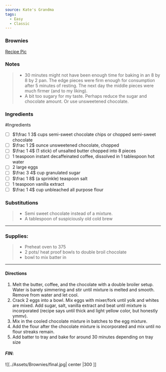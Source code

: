 ```yaml
---
source: Kate's Grandma
tags:
  - Easy
  - Classic
---
```


### Brownies
[Recipe Pic](../Assets/Brownies/recipe.jpg)

### Notes
>- 30 minutes might not have been enough time for baking in an 8 by 8 by 2 pan. The edge pieces were firm enough for consumption after 5 minutes of resting. The next day the middle pieces were much firmer (and to my liking).
>- A bit too sugary for my taste. Perhaps reduce the sugar and chocolate amount. Or use unsweetened chocolate.


### Ingredients 
#Ingredients
  - [ ]  $1\frac 1 3$ cups semi-sweet chocolate chips or chopped semi-sweet chocolate
  - [ ] $\frac 1 2$ ounce unsweetened chocolate, chopped
  - [ ] $\frac 1 4$ (1 stick) of unsalted butter chopped into 8 pieces
  - [ ] 1 teaspoon instant decaffeinated coffee, dissolved in 1 tablespoon hot water
  - [ ] 2 large eggs
  - [ ] $\frac 3 4$ cup granulated sugar
  - [ ] $\frac 1 8$ (a sprinkle) teaspoon salt 
  - [ ] 1 teaspoon vanilla extract
  - [ ] $\frac 1 4$ cup unbleached all purpose flour
### Substitutions
> - Semi sweet chocolate instead of a mixture. 
> - A tablespoon of suspiciously old cold brew 
---
### Supplies:
> - Preheat oven to 375 
> - 2 pots/ heat proof bowls to double broil chocolate
> - bowl to mix batter in
---
#### Directions
1. Melt the butter, coffee, and the chocolate with a double broiler setup. Water is barely simmering and stir until mixture is melted and smooth. Remove from water and let cool.
2. Crack 2 eggs into a bowl. Mix eggs with mixer/fork until yolk and whites are mixed. Add sugar, salt, vanilla extract and beat until mixture is incorporated (recipe says until thick and light yellow color, but honestly ymmv). 
3. Mix in the cooled chocolate mixture in batches to the egg mixture. 
4. Add the flour after the chocolate mixture is incorporated and mix until no flour streaks remain.
5. Add batter to tray and bake for around 30 minutes depending on tray size
#### *FIN*:
![[../Assets/Brownies/final.jpg| center |300 ]]
